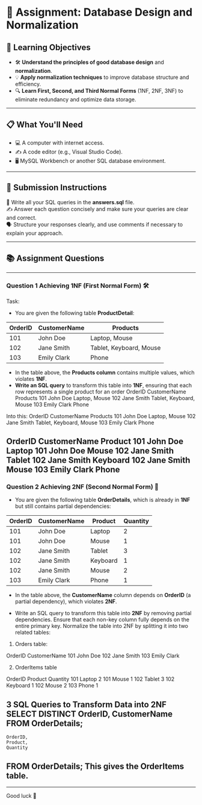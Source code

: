 # 📝 Assignment: Database Design and Normalization

## 🎯 **Learning Objectives**
* 🛠️ **Understand the principles of good database design** and **normalization**.
* 💡 **Apply normalization techniques** to improve database structure and efficiency.
* 🔍 **Learn First, Second, and Third Normal Forms** (1NF, 2NF, 3NF) to eliminate redundancy and optimize data storage.

---

## 📋 **What You'll Need**
* 💻 A computer with internet access.
* ✍️ A code editor (e.g., Visual Studio Code).
* 🖥️ MySQL Workbench or another SQL database environment.

---


## 📝 Submission Instructions  
📂 Write all your SQL queries in the **answers.sql** file.  
✍️ Answer each question concisely and make sure your queries are clear and correct.  
🗣️ Structure your responses clearly, and use comments if necessary to explain your approach.

--- 

## 📚 Assignment Questions

---

### Question 1 Achieving 1NF (First Normal Form) 🛠️
Task:
- You are given the following table **ProductDetail**:

| OrderID | CustomerName  | Products                        |
|---------|---------------|---------------------------------|
| 101     | John Doe      | Laptop, Mouse                   |
| 102     | Jane Smith    | Tablet, Keyboard, Mouse         |
| 103     | Emily Clark   | Phone                           |


- In the table above, the **Products column** contains multiple values, which violates **1NF**.
- **Write an SQL query** to transform this table into **1NF**, ensuring that each row represents a single product for an order
OrderID	CustomerName	Products
101	John Doe	Laptop, Mouse
102	Jane Smith	Tablet, Keyboard, Mouse
103	Emily Clark	Phone

Into this:
OrderID	CustomerName	Products
101	John Doe	  Laptop, Mouse
102	Jane Smith	Tablet, Keyboard, Mouse
103	Emily Clark	Phone

OrderID	CustomerName	Product
101	John Doe	Laptop
101	John Doe	Mouse
102	Jane Smith	Tablet
102	Jane Smith	Keyboard
102	Jane Smith	Mouse
103	Emily Clark	Phone
--- 

### Question 2 Achieving 2NF (Second Normal Form) 🧩

- You are given the following table **OrderDetails**, which is already in **1NF** but still contains partial dependencies:

| OrderID | CustomerName  | Product      | Quantity |
|---------|---------------|--------------|----------|
| 101     | John Doe      | Laptop       | 2        |
| 101     | John Doe      | Mouse        | 1        |
| 102     | Jane Smith    | Tablet       | 3        |
| 102     | Jane Smith    | Keyboard     | 1        |
| 102     | Jane Smith    | Mouse        | 2        |
| 103     | Emily Clark   | Phone        | 1        |

- In the table above, the **CustomerName** column depends on **OrderID** (a partial dependency), which violates **2NF**. 

- Write an SQL query to transform this table into **2NF** by removing partial dependencies. Ensure that each non-key column fully depends on the entire primary key.
Normalize the table into 2NF by splitting it into two related tables:

1. Orders table:

OrderID	CustomerName
101	John Doe
102	Jane Smith
103	Emily Clark

2. OrderItems table

OrderID	Product	Quantity
101	Laptop	2
101	Mouse	1
102	Tablet	3
102	Keyboard	1
102	Mouse	2
103	Phone	1

3 SQL Queries to Transform Data into 2NF
SELECT DISTINCT 
    OrderID, 
    CustomerName
FROM 
    OrderDetails;
--
    OrderID, 
    Product, 
    Quantity
FROM 
    OrderDetails;
This gives the OrderItems table.
- 

---
Good luck 🚀

